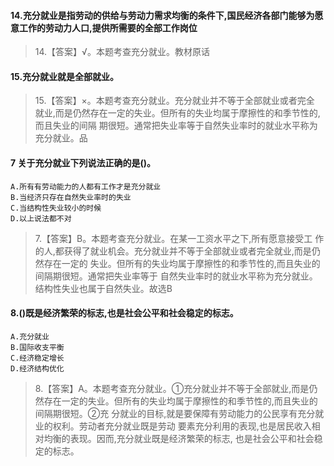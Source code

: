 #### 14.充分就业是指劳动的供给与劳动力需求均衡的条件下,国民经济各部门能够为愿意工作的劳动力人口,提供所需要的全部工作岗位
>   14.【答案】√。本题考查充分就业。教材原话

#### 15.充分就业就是全部就业。
>   15.【答案】×。本题考查充分就业。充分就业并不等于全部就业或者完全
    就业,而是仍然存在一定的失业。但所有的失业均属于摩擦性的和季节性的,而且失业的间隔
    期很短。通常把失业率等于自然失业率时的就业水平称为充分就业。品

#### 7 关于充分就业下列说法正确的是()。
    A.所有有劳动能力的人都有工作才是充分就业
    B.当经济只存在自然失业率时的失业
    C.当结构性失业较小的时候
    D.以上说法都不对
>   7.【答案】B。本题考查充分就业。在某一工资水平之下,所有愿意接受工
    作的人,都获得了就业机会。充分就业并不等于全部就业或者完全就业,而是仍然存在一定的
    失业。但所有的失业均属于摩擦性的和季节性的,而且失业的间隔期很短。通常把失业率等于
    自然失业率时的就业水平称为充分就业。结构性失业也属于自然失业。故选B

#### 8.()既是经济繁荣的标志,也是社会公平和社会稳定的标志。
    A.充分就业
    B.国际收支平衡
    C.经济稳定增长
    D.经济结构优化
>   8.【答案】A。本题考查充分就业。①充分就业并不等于全部就业,而是仍
    然存在一定的失业。但所有的失业均属于摩擦性的和季节性的,而且失业的间隔期很短。②充
    分就业的目标,就是要保障有劳动能力的公民享有充分就业的权利。劳动者充分就业既是劳动
    要素充分利用的表现,也是居民收入相对均衡的表现。因而,充分就业既是经济繁荣的标志,
    也是社会公平和社会稳定的标志。











